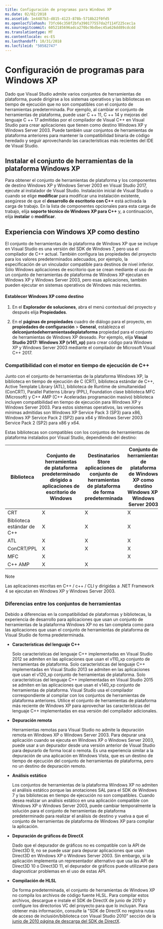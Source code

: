 ```yaml
---
title: Configuración de programas para Windows XP
ms.date: 02/02/2018
ms.assetid: 1e4487b3-d815-4123-878b-5718b22f0fd5
ms.openlocfilehash: 73fc66c358f2bfa390177557da2f114f225cec1a
ms.sourcegitcommit: 6052185696adca270bc9bdbec45a626dd89cdcdd
ms.translationtype: MT
ms.contentlocale: es-ES
ms.lasthandoff: 10/31/2018
ms.locfileid: "50582747"
---
```

# <a name="configuring-programs-for-windows-xp"></a>Configuración de programas para Windows XP

Dado que Visual Studio admite varios conjuntos de herramientas de plataforma, puede dirigirse a los sistemas operativos y las bibliotecas en tiempo de ejecución que no son compatibles con el conjunto de herramientas predeterminada. Por ejemplo, al cambiar el conjunto de herramientas de plataforma, puede usar C ++ 11, C ++ 14 y mejoras del lenguaje C ++ 17 admitidas por el compilador de Visual C++ en Visual Studio para crear aplicaciones que tienen como destino Windows XP y Windows Server 2003. Puede también usar conjuntos de herramientas de plataforma anteriores para mantener la compatibilidad binaria de código heredado y seguir aprovechando las características más recientes del IDE de Visual Studio.

## <a name="install-the-windows-xp-platform-toolset"></a>Instalar el conjunto de herramientas de la plataforma Windows XP

Para obtener el conjunto de herramientas de plataforma y los componentes de destino Windows XP y Windows Server 2003 en Visual Studio 2017, ejecute al instalador de Visual Studio. Instalación inicial de Visual Studio o cuando se elige **modificar** para modificar una instalación existente, asegúrese de que el **desarrollo de escritorio con C++** está activada la carga de trabajo. En la lista de componentes opcionales para esta carga de trabajo, elija **soporte técnico de Windows XP para C++** y, a continuación, elija **instalar** o **modificar**.

## <a name="windows-xp-targeting-experience"></a>Experiencia con Windows XP como destino

El conjunto de herramientas de la plataforma de Windows XP que se incluye en Visual Studio es una versión del SDK de Windows 7, pero usa el compilador de C++ actual. También configura las propiedades del proyecto para los valores predeterminados adecuados, por ejemplo, la especificación de un vinculador compatible para destinos de nivel inferior. Sólo Windows aplicaciones de escritorio que se crean mediante el uso de un conjunto de herramientas de plataforma de Windows XP ejecutan en Windows XP y Windows Server 2003, pero esas aplicaciones, también pueden ejecutar en sistemas operativos de Windows más recientes.

#### <a name="to-target-windows-xp"></a>Establecer Windows XP como destino

1. En el **Explorador de soluciones**, abra el menú contextual del proyecto y después elija **Propiedades**.

1. En el **páginas de propiedades** cuadro de diálogo para el proyecto, en **propiedades de configuración** > **General**, establezca el **delconjuntodeherramientasdeplataforma** propiedad para el conjunto de herramientas de Windows XP deseado. Por ejemplo, elija **Visual Studio 2017: Windows XP (v141_xp)** para crear código para Windows XP y Windows Server 2003 mediante el compilador de Microsoft Visual C++ 2017.

### <a name="c-runtime-support"></a>Compatibilidad con el motor en tiempo de ejecución de C++

Junto con el conjunto de herramientas de la plataforma Windows XP, la biblioteca en tiempo de ejecución de C (CRT), biblioteca estándar de C++, Active Template Library (ATL), biblioteca de Runtime de simultaneidad (ConCRT), Parallel Patterns Library (PPL), Foundation clase biblioteca MFC (Microsoft) y C++ AMP (C++ Aceleradas programación masivo) biblioteca incluyen compatibilidad en tiempo de ejecución para Windows XP y Windows Server 2003. Para estos sistemas operativos, las versiones mínimas admitidas son Windows XP Service Pack 3 (SP3) para x86, Windows XP Service Pack 2 (SP2) para x64 y Windows Server 2003 Service Pack 2 (SP2) para x86 y x64.

Estas bibliotecas son compatibles con los conjuntos de herramientas de plataforma instalados por Visual Studio, dependiendo del destino:

|Biblioteca|Conjunto de herramientas de plataforma predeterminado dirigido a aplicaciones de escritorio de Windows|Destinatarios Store aplicaciones de conjunto de herramientas de plataforma de forma predeterminada|Conjunto de herramientas de plataforma de Windows XP como destino Windows XP, Windows Server 2003|
|---|---|---|---|
|CRT|X|X|X|
|Biblioteca estándar de C++|X|X|X|
|ATL|X|X|X|
|ConCRT/PPL|X|X|X|
|MFC|X||X|
|C++ AMP|X|X||

> [!NOTE]
> Las aplicaciones escritas en C++ / c++ / CLI y dirigidas a .NET Framework 4 se ejecutan en Windows XP y Windows Server 2003.

### <a name="differences-between-the-toolsets"></a>Diferencias entre los conjuntos de herramientas

Debido a diferencias en la compatibilidad de plataformas y bibliotecas, la experiencia de desarrollo para aplicaciones que usan un conjunto de herramientas de la plataforma Windows XP no es tan completa como para las aplicaciones que usan el conjunto de herramientas de plataforma de Visual Studio de forma predeterminada.

- **Características del lenguaje C++**

   Solo características del lenguaje C++ implementadas en Visual Studio 2012 se admiten en las aplicaciones que usan el v110\_xp conjunto de herramientas de plataforma. Solo características del lenguaje C++ implementadas en Visual Studio 2013 se admiten en las aplicaciones que usan el v120\_xp conjunto de herramientas de plataforma. Solo características del lenguaje C++ implementadas en Visual Studio 2015 se admiten en las aplicaciones que usan el v140\_xp conjunto de herramientas de plataforma. Visual Studio usa el compilador correspondiente al compilar con los conjuntos de herramientas de plataforma anteriores. Utilice el conjunto de herramientas de plataforma más reciente de Windows XP para aprovechar las características del lenguaje C++ implementadas en esa versión del compilador adicionales.

- **Depuración remota**

   Herramientas remotas para Visual Studio no admite la depuración remota en Windows XP o Windows Server 2003. Para depurar una aplicación cuando se ejecuta en Windows XP o Windows Server 2003, puede usar a un depurador desde una versión anterior de Visual Studio para depurarlo de forma local o remota. Es una experiencia similar a la depuración de una aplicación en Windows Vista, que es un destino de tiempo de ejecución del conjunto de herramientas de plataforma, pero no un destino de depuración remoto.

- **Análisis estático**

   Los conjuntos de herramientas de la plataforma Windows XP no admiten el análisis estático porque las anotaciones SAL para el SDK de Windows 7 y las bibliotecas en tiempo de ejecución no son compatibles. Cuando desea realizar un análisis estático en una aplicación compatible con Windows XP o Windows Server 2003, puede cambiar temporalmente la solución para el conjunto de herramientas de plataforma predeterminado para realizar el análisis de destino y vuelva a que el conjunto de herramientas de plataforma de Windows XP para compilar la aplicación.

- **Depuración de gráficos de DirectX**

   Dado que el depurador de gráficos no es compatible con la API de Direct3D 9, no se puede usar para depurar aplicaciones que usan Direct3D en Windows XP o Windows Server 2003. Sin embargo, si la aplicación implementa un representador alternativo que usa las API de Direct3D 10 o Direct3D 11, el depurador de gráficos puede utilizarse para diagnosticar problemas en el uso de estas API.

- **Compilación de HLSL**

   De forma predeterminada, el conjunto de herramientas de Windows XP no compila los archivos de código fuente HLSL. Para compilar estos archivos, descargue e instale el SDK de DirectX de junio de 2010 y configure los directorios VC del proyecto para que lo incluyan. Para obtener más información, consulte la "SDK de DirectX no registra rutas de acceso de inclusión/biblioteca con Visual Studio 2010" sección de la [junio de 2010 página de descarga del SDK de DirectX](http://www.microsoft.com/download/details.aspx?displaylang=en&id=6812).

